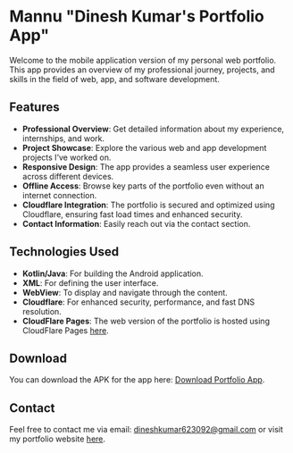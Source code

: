 # Mannu "Dinesh Kumar's Portfolio App"

Welcome to the mobile application version of my personal web portfolio. This app provides an overview of my professional journey, projects, and skills in the field of web, app, and software development.

## Features

- **Professional Overview**: Get detailed information about my experience, internships, and work.
- **Project Showcase**: Explore the various web and app development projects I’ve worked on.
- **Responsive Design**: The app provides a seamless user experience across different devices.
- **Offline Access**: Browse key parts of the portfolio even without an internet connection.
- **Cloudflare Integration**: The portfolio is secured and optimized using Cloudflare, ensuring fast load times and enhanced security.
- **Contact Information**: Easily reach out via the contact section.

## Technologies Used

- **Kotlin/Java**: For building the Android application.
- **XML**: For defining the user interface.
- **WebView**: To display and navigate through the content.
- **Cloudflare**: For enhanced security, performance, and fast DNS resolution.
- **CloudFlare Pages**: The web version of the portfolio is hosted using CloudFlare Pages [here](https://dineshsingh.me).

## Download

You can download the APK for the app here: [Download Portfolio App](https://github.com/Dinesh-singh-saini/Mannu/blob/master/mannu.apk).

## Contact

Feel free to contact me via email: dineshkumar623092@gmail.com or visit my portfolio website [here](https://dineshsingh.me).
